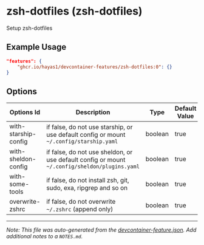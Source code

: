 
# zsh-dotfiles (zsh-dotfiles)

Setup zsh-dotfiles

## Example Usage

```json
"features": {
    "ghcr.io/hayas1/devcontainer-features/zsh-dotfiles:0": {}
}
```

## Options

| Options Id | Description | Type | Default Value |
|-----|-----|-----|-----|
| with-starship-config | if false, do not use starship, or use default config or mount `~/.config/starship.yaml` | boolean | true |
| with-sheldon-config | if false, do not use sheldon, or use default config or mount `~/.config/sheldon/plugins.yaml` | boolean | true |
| with-some-tools | if false, do not install zsh, git, sudo, exa, ripgrep and so on | boolean | true |
| overwrite-zshrc | if false, do not overwrite `~/.zshrc` (append only) | boolean | true |



---

_Note: This file was auto-generated from the [devcontainer-feature.json](https://github.com/hayas1/devcontainer-features/blob/main/src/zsh-dotfiles/devcontainer-feature.json).  Add additional notes to a `NOTES.md`._
